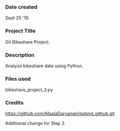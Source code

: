 ### Date created
Sept 25 '19.

### Project Title
Git Bikeshare Project.

### Description
Analyze bikeshare data using Python.

### Files used
bikeshare_project_3.py

### Credits
https://github.com/MaalaDaryanani/pdsnd_github.git

Additional change for Step 3.
